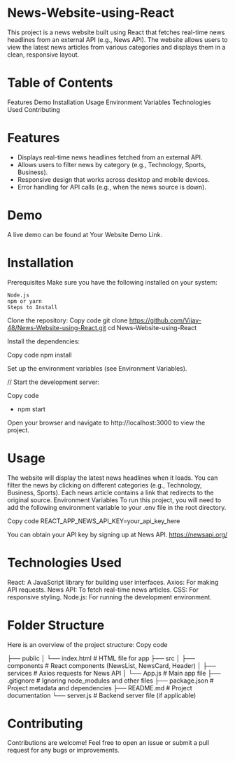 # News-Website-using-React

This project is a news website built using React that fetches real-time news headlines from an external API (e.g., News API). The website allows users to view the latest news articles from various categories and displays them in a clean, responsive layout.

# Table of Contents
  Features
  Demo
  Installation
  Usage
  Environment Variables
  Technologies Used
  Contributing

# Features
  - Displays real-time news headlines fetched from an external API.
  - Allows users to filter news by category (e.g., Technology, Sports, Business).
  - Responsive design that works across desktop and mobile devices.
  - Error handling for API calls (e.g., when the news source is down).

# Demo
  A live demo can be found at Your Website Demo Link.

# Installation
  Prerequisites
  Make sure you have the following installed on your system:

    Node.js
    npm or yarn
    Steps to Install

  Clone the repository:
  Copy code
  git clone https://github.com/Vijay-48/News-Website-using-React.git
  cd News-Website-using-React

Install the dependencies:

Copy code
  npm install

Set up the environment variables (see Environment Variables).

// Start the development server:

Copy code
  - npm start

  Open your browser and navigate to http://localhost:3000 to view the project.

# Usage

The website will display the latest news headlines when it loads.
You can filter the news by clicking on different categories (e.g., Technology, Business, Sports).
Each news article contains a link that redirects to the original source.
Environment Variables
To run this project, you will need to add the following environment variable to your .env file in the root directory.

Copy code
    REACT_APP_NEWS_API_KEY=your_api_key_here

You can obtain your API key by signing up at News API.
    https://newsapi.org/

# Technologies Used

  React: A JavaScript library for building user interfaces.
  Axios: For making API requests.
  News API: To fetch real-time news articles.
  CSS: For responsive styling.
  Node.js: For running the development environment.

# Folder Structure
  Here is an overview of the project structure:
  Copy code
  
  ├── public
  │   └── index.html       # HTML file for app
  ├── src
  │   ├── components       # React components (NewsList, NewsCard, Header)
  │   ├── services         # Axios requests for News API
  │   └── App.js           # Main app file
  ├── .gitignore           # Ignoring node_modules and other files
  ├── package.json         # Project metadata and dependencies
  ├── README.md            # Project documentation
  └── server.js            # Backend server file (if applicable)

# Contributing
  Contributions are welcome! Feel free to open an issue or submit a pull request for any bugs or improvements.
